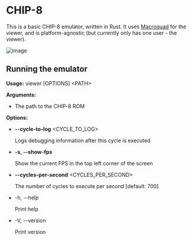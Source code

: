 # CHIP-8

This is a basic CHIP-8 emulator, written in Rust. It uses [Macroquad](https://macroquad.rs) for the viewer, and is platform-agnostic (but currently only has one user - the viewer).

![image](https://github.com/SkyfallWasTaken/chip8-rs/assets/55807755/7ea70ff1-9e0e-497d-8053-2e03aa9fe79e)

## Running the emulator
**Usage:** viewer [OPTIONS] \<PATH\>

**Arguments:**
- <PATH>  The path to the CHIP-8 ROM

**Options:**
- **--cycle-to-log** <CYCLE_TO_LOG>
  
  Logs debugging information after this cycle is executed
- **-s, --show-fps**
  
  Show the current FPS in the top left corner of the screen
- **--cycles-per-second** <CYCLES_PER_SECOND>
  
  The number of cycles to execute per second [default: 700]
- -h, --help
  
  Print help
- -V, --version

  Print version
